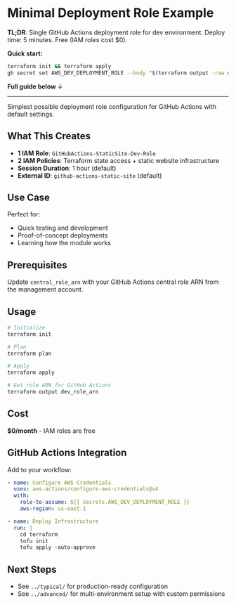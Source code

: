# Minimal Deployment Role Example

**TL;DR**: Single GitHub Actions deployment role for dev environment. Deploy time: 5 minutes. Free (IAM roles cost $0).

**Quick start:**
```bash
terraform init && terraform apply
gh secret set AWS_DEV_DEPLOYMENT_ROLE --body "$(terraform output -raw dev_role_arn)"
```

**Full guide below** ↓

---

Simplest possible deployment role configuration for GitHub Actions with default settings.

## What This Creates

- **1 IAM Role**: `GitHubActions-StaticSite-Dev-Role`
- **2 IAM Policies**: Terraform state access + static website infrastructure
- **Session Duration**: 1 hour (default)
- **External ID**: `github-actions-static-site` (default)

## Use Case

Perfect for:
- Quick testing and development
- Proof-of-concept deployments
- Learning how the module works

## Prerequisites

Update `central_role_arn` with your GitHub Actions central role ARN from the management account.

## Usage

```bash
# Initialize
terraform init

# Plan
terraform plan

# Apply
terraform apply

# Get role ARN for GitHub Actions
terraform output dev_role_arn
```

## Cost

**$0/month** - IAM roles are free

## GitHub Actions Integration

Add to your workflow:

```yaml
- name: Configure AWS Credentials
  uses: aws-actions/configure-aws-credentials@v4
  with:
    role-to-assume: ${{ secrets.AWS_DEV_DEPLOYMENT_ROLE }}
    aws-region: us-east-1

- name: Deploy Infrastructure
  run: |
    cd terraform
    tofu init
    tofu apply -auto-approve
```

## Next Steps

- See `../typical/` for production-ready configuration
- See `../advanced/` for multi-environment setup with custom permissions
